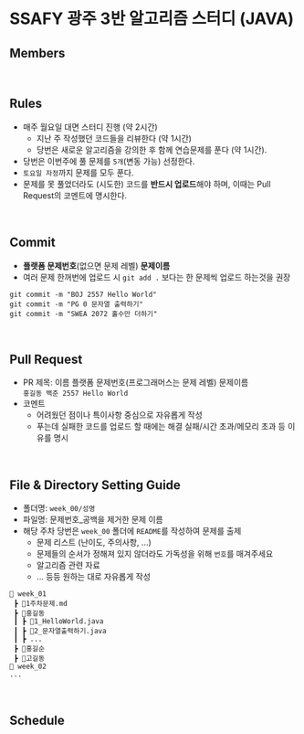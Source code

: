 # SSAFY 광주 3반 알고리즘 스터디 (JAVA)

## Members

<br>

## Rules

-  매주 월요일 대면 스터디 진행 (약 2시간)
   -   지난 주 작성했던 코드들을 리뷰한다 (약 1시간)
   -   당번은 새로운 알고리즘을 강의한 후 함께 연습문제를 푼다 (약 1시간).
-  당번은 이번주에 풀 문제를 `5개`(변동 가능) 선정한다.
-  `토요일 자정`까지 문제를 모두 푼다.
-  문제를 못 풀었더라도 (시도한) 코드를 **반드시 업로드**해야 하며, 이때는 Pull Request의 코멘트에 명시한다.

<br>

## Commit 
- **플랫폼 문제번호**(없으면 문제 레벨) **문제이름**
- 여러 문제 한꺼번에 업로드 시 `git add .` 보다는 한 문제씩 업로드 하는것을 권장
```
git commit -m "BOJ 2557 Hello World"
git commit -m "PG 0 문자열 출력하기"
git commit -m "SWEA 2072 홀수만 더하기"
```

<br>

## Pull Request 
- PR 제목: 이름 플랫폼 문제번호(프로그래머스는 문제 레벨) 문제이름 <br>
`홍길동 백준 2557 Hello World`
- 코멘트
  - 어려웠던 점이나 특이사항 중심으로 자유롭게 작성
  - 푸는데 실패한 코드를 업로드 할 때에는 해결 실패/시간 초과/메모리 초과 등 이유를 명시

<br>

## File & Directory Setting Guide
- 폴더명: `week_00/성명`
- 파일명: 문제번호_공백을 제거한 문제 이름
- 해당 주차 당번은 `week_00` 폴더에 `README`를 작성하여 문제를 출제
  - 문제 리스트 (난이도, 주의사항, ...)
  - 문제들의 순서가 정해져 있지 않더라도 가독성을 위해 `번호`를 매겨주세요
  - 알고리즘 관련 자료
  - ... 등등 원하는 대로 자유롭게 작성
```
📂 week_01
 ┣ 📜1주차문제.md
 ┣ 📂홍길동
 ┃ ┣ 📜1_HelloWorld.java
 ┃ ┣ 📜2_문자열출력하기.java
 ┃ ┣ ...
 ┣ 📂홍길순
 ┣ 📂고길동
📂 week_02
...
 ```



<br>

## Schedule